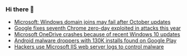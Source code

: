 ### Hi there 👋

<!--START_SECTION:feed-->
* [Microsoft: Windows domain joins may fail after October updates](https://www.bleepingcomputer.com/news/microsoft/microsoft-windows-domain-joins-may-fail-after-october-updates/)
* [Google fixes seventh Chrome zero-day exploited in attacks this year](https://www.bleepingcomputer.com/news/security/google-fixes-seventh-chrome-zero-day-exploited-in-attacks-this-year/)
* [Microsoft OneDrive crashes because of recent Windows 10 updates](https://www.bleepingcomputer.com/news/microsoft/microsoft-onedrive-crashes-because-of-recent-windows-10-updates/)
* [Android malware droppers with 130K installs found on Google Play](https://www.bleepingcomputer.com/news/security/android-malware-droppers-with-130k-installs-found-on-google-play/)
* [Hackers use Microsoft IIS web server logs to control malware](https://www.bleepingcomputer.com/news/security/hackers-use-microsoft-iis-web-server-logs-to-control-malware/)
<!--END_SECTION:feed-->

<!--
**frankenk/frankenk** is a ✨ _special_ ✨ repository because its `README.md` (this file) appears on your GitHub profile.

Here are some ideas to get you started:

- 🔭 I’m currently working on ...
- 🌱 I’m currently learning ...
- 👯 I’m looking to collaborate on ...
- 🤔 I’m looking for help with ...
- 💬 Ask me about ...
- 📫 How to reach me: ...
- 😄 Pronouns: ...
- ⚡ Fun fact: ...
-->



